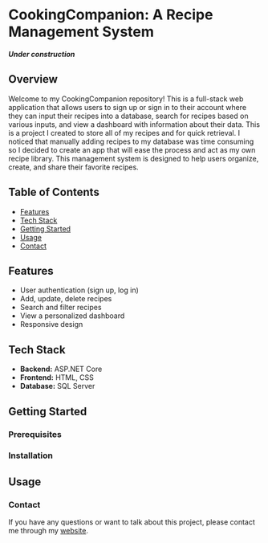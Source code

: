 # CookingCompanion: A Recipe Management System
***Under construction***
## Overview
Welcome to my CookingCompanion repository! This is a full-stack web application that allows users to sign up or sign in to their account where they can input their recipes into a database, search for recipes based on various inputs, and view a dashboard with information about their data. This is a project I created to store all of my recipes and for quick retrieval. I noticed that manually adding recipes to my database was time consuming so I decided to create an app that will ease the process and act as my own recipe library. This management system is designed to help users organize, create, and share their favorite recipes.

## Table of Contents

- [Features](#features)
- [Tech Stack](#tech-stack)
- [Getting Started](#getting-started)
- [Usage](#usage)
- [Contact](#contact)

## Features
- User authentication (sign up, log in)
- Add, update, delete recipes
- Search and filter recipes
- View a personalized dashboard
- Responsive design
  
## Tech Stack
- **Backend:** ASP.NET Core
- **Frontend:** HTML, CSS
- **Database:** SQL Server

## Getting Started

### Prerequisites

### Installation

## Usage

### Contact
If you have any questions or want to talk about this project, please contact me through my [website](https://Jade010.github.io).



